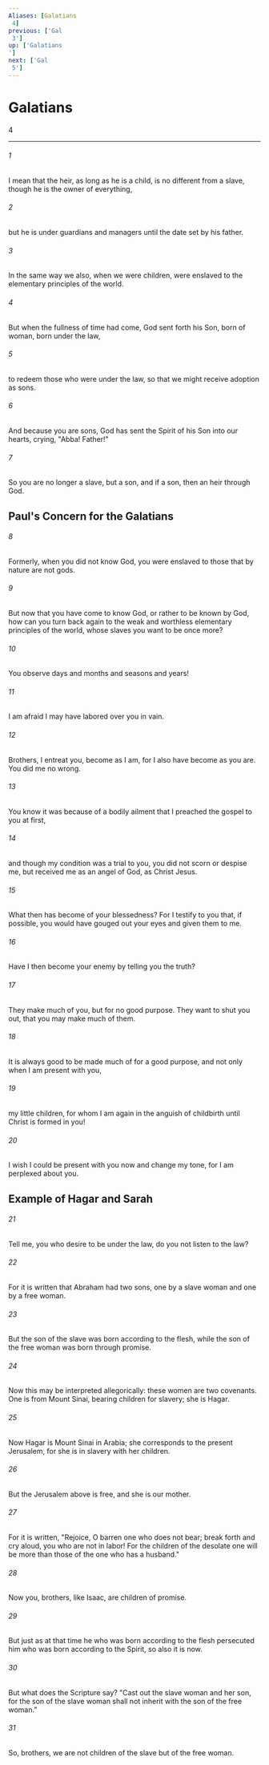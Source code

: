 ```yaml
---
Aliases: [Galatians 4]
previous: ['Gal 3']
up: ['Galatians']
next: ['Gal 5']
---
```

# Galatians 4

***
 

###### 1 
I mean that the heir, as long as he is a child, is no different from a slave, though he is the owner of everything,  

###### 2 
but he is under guardians and managers until the date set by his father.  

###### 3 
In the same way we also, when we were children, were enslaved to the elementary principles of the world.  

###### 4 
But when the fullness of time had come, God sent forth his Son, born of woman, born under the law,  

###### 5 
to redeem those who were under the law, so that we might receive adoption as sons.  

###### 6 
And because you are sons, God has sent the Spirit of his Son into our hearts, crying, "Abba! Father!"  

###### 7 
So you are no longer a slave, but a son, and if a son, then an heir through God.  ## Paul's Concern for the Galatians  

###### 8 
Formerly, when you did not know God, you were enslaved to those that by nature are not gods.  

###### 9 
But now that you have come to know God, or rather to be known by God, how can you turn back again to the weak and worthless elementary principles of the world, whose slaves you want to be once more?  

###### 10 
You observe days and months and seasons and years!  

###### 11 
I am afraid I may have labored over you in vain.  

###### 12 
Brothers, I entreat you, become as I am, for I also have become as you are. You did me no wrong.  

###### 13 
You know it was because of a bodily ailment that I preached the gospel to you at first,  

###### 14 
and though my condition was a trial to you, you did not scorn or despise me, but received me as an angel of God, as Christ Jesus.  

###### 15 
What then has become of your blessedness? For I testify to you that, if possible, you would have gouged out your eyes and given them to me.  

###### 16 
Have I then become your enemy by telling you the truth?  

###### 17 
They make much of you, but for no good purpose. They want to shut you out, that you may make much of them.  

###### 18 
It is always good to be made much of for a good purpose, and not only when I am present with you,  

###### 19 
my little children, for whom I am again in the anguish of childbirth until Christ is formed in you!  

###### 20 
I wish I could be present with you now and change my tone, for I am perplexed about you.  ## Example of Hagar and Sarah  

###### 21 
Tell me, you who desire to be under the law, do you not listen to the law?  

###### 22 
For it is written that Abraham had two sons, one by a slave woman and one by a free woman.  

###### 23 
But the son of the slave was born according to the flesh, while the son of the free woman was born through promise.  

###### 24 
Now this may be interpreted allegorically: these women are two covenants. One is from Mount Sinai, bearing children for slavery; she is Hagar.  

###### 25 
Now Hagar is Mount Sinai in Arabia; she corresponds to the present Jerusalem, for she is in slavery with her children.  

###### 26 
But the Jerusalem above is free, and she is our mother.  

###### 27 
For it is written, "Rejoice, O barren one who does not bear;  break forth and cry aloud, you who are not in labor!  For the children of the desolate one will be more  than those of the one who has a husband."  

###### 28 
Now you, brothers, like Isaac, are children of promise.  

###### 29 
But just as at that time he who was born according to the flesh persecuted him who was born according to the Spirit, so also it is now.  

###### 30 
But what does the Scripture say? "Cast out the slave woman and her son, for the son of the slave woman shall not inherit with the son of the free woman."  

###### 31 
So, brothers, we are not children of the slave but of the free woman.

